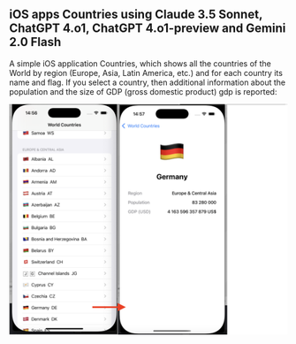 ## iOS apps Countries using Claude 3.5 Sonnet, ChatGPT 4.o1, ChatGPT 4.o1-preview and Gemini 2.0 Flash

 A simple iOS application Countries, which shows all the countries of the World by region (Europe, Asia, Latin America, etc.) 
 and for each country its name and flag. If you select a country, then additional information about the population 
 and the size of GDP (gross domestic product) gdp is reported:

 ![til](https://github.com/BestKora/CountriesClaude/blob/0a4c1aa9cd81dc7c33e385ec43844505feb060e4/CountriesA.png)
